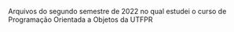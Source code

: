 Arquivos do segundo semestre de 2022 no qual estudei o curso de Programação Orientada a Objetos da UTFPR
